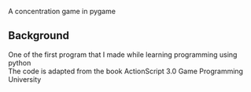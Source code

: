 A concentration game in pygame

## Background

One of the first program that I made while learning programming using python<br>
The code is adapted from the book ActionScript 3.0 Game Programming University <br>
